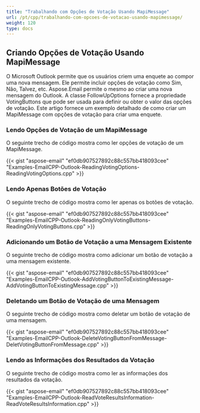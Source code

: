 ```yaml
---
title: "Trabalhando com Opções de Votação Usando MapiMessage"
url: /pt/cpp/trabalhando-com-opcoes-de-votacao-usando-mapimessage/
weight: 120
type: docs
---
```


## **Criando Opções de Votação Usando MapiMessage**
O Microsoft Outlook permite que os usuários criem uma enquete ao compor uma nova mensagem. Ele permite incluir opções de votação como Sim, Não, Talvez, etc. Aspose.Email permite o mesmo ao criar uma nova mensagem do Outlook. A classe FollowUpOptions fornece a propriedade VotingButtons que pode ser usada para definir ou obter o valor das opções de votação. Este artigo fornece um exemplo detalhado de como criar um MapiMessage com opções de votação para criar uma enquete.
### **Lendo Opções de Votação de um MapiMessage**
O seguinte trecho de código mostra como ler opções de votação de um MapiMessage.

{{< gist "aspose-email" "ef0db907527892c88c557bb418093cee" "Examples-EmailCPP-Outlook-ReadingVotingOptions-ReadingVotingOptions.cpp" >}}
### **Lendo Apenas Botões de Votação**
O seguinte trecho de código mostra como ler apenas os botões de votação.

{{< gist "aspose-email" "ef0db907527892c88c557bb418093cee" "Examples-EmailCPP-Outlook-ReadingOnlyVotingButtons-ReadingOnlyVotingButtons.cpp" >}}
### **Adicionando um Botão de Votação a uma Mensagem Existente**
O seguinte trecho de código mostra como adicionar um botão de votação a uma mensagem existente.

{{< gist "aspose-email" "ef0db907527892c88c557bb418093cee" "Examples-EmailCPP-Outlook-AddVotingButtonToExistingMessage-AddVotingButtonToExistingMessage.cpp" >}}
### **Deletando um Botão de Votação de uma Mensagem**
O seguinte trecho de código mostra como deletar um botão de votação de uma mensagem.

{{< gist "aspose-email" "ef0db907527892c88c557bb418093cee" "Examples-EmailCPP-Outlook-DeleteVotingButtonFromMessage-DeletVotingButtonFromMessage.cpp" >}}
### **Lendo as Informações dos Resultados da Votação**
O seguinte trecho de código mostra como ler as informações dos resultados da votação.

{{< gist "aspose-email" "ef0db907527892c88c557bb418093cee" "Examples-EmailCPP-Outlook-ReadVoteResultsInformation-ReadVoteResultsInformation.cpp" >}}